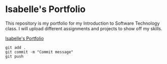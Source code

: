 # Isabelle's Portfolio

This repository is my portfolio for my Introduction to Software Technology class. I will upload different assignments and projects to show off my skills.

[Isabelle's Portfolio](https://github.com/Celextle/ist-portfolio-sanchez)

```
git add .
git commit -m "Commit message"
git push
```
